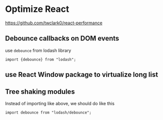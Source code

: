 # Optimize React

<https://github.com/twclark0/react-performance>

## Debounce callbacks on DOM events

use `debounce` from lodash library

`import {debounce} from "lodash";`

## use React Window package to virtualize long list

## Tree shaking modules

Instead of importing like above, we should do like this

`import debounce from "lodash/debounce";`